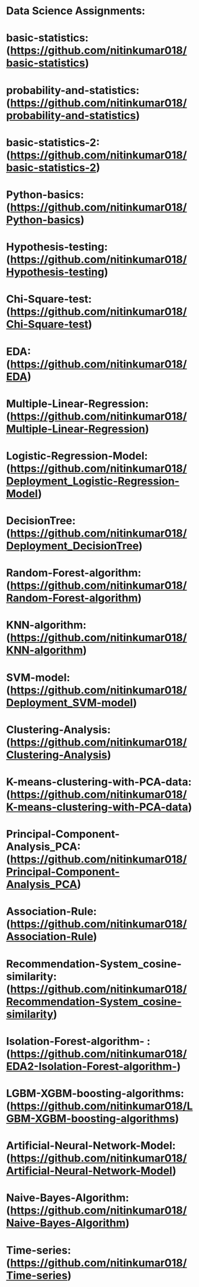 # Data Science Assignments: 

# basic-statistics: (https://github.com/nitinkumar018/basic-statistics)
# probability-and-statistics: (https://github.com/nitinkumar018/probability-and-statistics)
# basic-statistics-2: (https://github.com/nitinkumar018/basic-statistics-2)
# Python-basics: (https://github.com/nitinkumar018/Python-basics)
# Hypothesis-testing: (https://github.com/nitinkumar018/Hypothesis-testing)
# Chi-Square-test: (https://github.com/nitinkumar018/Chi-Square-test)
# EDA: (https://github.com/nitinkumar018/EDA)
# Multiple-Linear-Regression: (https://github.com/nitinkumar018/Multiple-Linear-Regression)
# Logistic-Regression-Model: (https://github.com/nitinkumar018/Deployment_Logistic-Regression-Model)
# DecisionTree: (https://github.com/nitinkumar018/Deployment_DecisionTree)
# Random-Forest-algorithm: (https://github.com/nitinkumar018/Random-Forest-algorithm)
# KNN-algorithm: (https://github.com/nitinkumar018/KNN-algorithm)
# SVM-model: (https://github.com/nitinkumar018/Deployment_SVM-model)
# Clustering-Analysis: (https://github.com/nitinkumar018/Clustering-Analysis)
# K-means-clustering-with-PCA-data: (https://github.com/nitinkumar018/K-means-clustering-with-PCA-data)
# Principal-Component-Analysis_PCA: (https://github.com/nitinkumar018/Principal-Component-Analysis_PCA)
# Association-Rule: (https://github.com/nitinkumar018/Association-Rule)
# Recommendation-System_cosine-similarity: (https://github.com/nitinkumar018/Recommendation-System_cosine-similarity)
# Isolation-Forest-algorithm- : (https://github.com/nitinkumar018/EDA2-Isolation-Forest-algorithm-)
# LGBM-XGBM-boosting-algorithms: (https://github.com/nitinkumar018/LGBM-XGBM-boosting-algorithms)
# Artificial-Neural-Network-Model: (https://github.com/nitinkumar018/Artificial-Neural-Network-Model)
# Naive-Bayes-Algorithm: (https://github.com/nitinkumar018/Naive-Bayes-Algorithm)
# Time-series: (https://github.com/nitinkumar018/Time-series)
